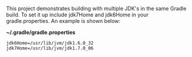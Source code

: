 This project demonstrates building with multiple JDK's in the same Gradle build. To set it up include jdk7Home and jdk6Home in your gradle.properties. An example is shown below:

**~/.gradle/gradle.properties**

    jdk6Home=/usr/lib/jvm/jdk1.6.0_32
    jdk7Home=/usr/lib/jvm/jdk1.7.0_06
